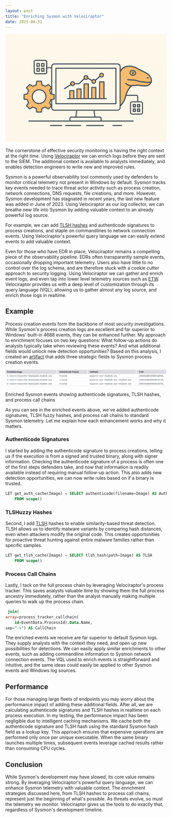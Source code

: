 ```yaml
---
layout: post
title: "Enriching Sysmon with Velociraptor"
date: 2025-08-31
---
```


<div class="centered-image">
  <img src="/assets/images/blog_image1.png" alt="">
</div>

The cornerstone of effective security monitoring is having the right context at the right time. Using [Velociraptor](https://docs.velociraptor.app/) we can enrich logs before they are sent to the SIEM. The additional context is available to analysts immediately, and enables detection engineers to write new and improved rules.

Sysmon is a powerful observability tool commonly used by defenders to monitor critical telemetry not present in Windows by default. Sysmon tracks key events needed to trace threat actor activity such as process creation, network connections, DNS requests, file creations, and more. However, Sysmon development has stagnated in recent years, the last new feature was added in June of 2023. Using Velociraptor as our log collector, we can breathe new life into Sysmon by adding valuable context to an already powerful log source.

For example, we can add [TLSH hashes](https://blog.ecapuano.com/p/the-role-of-fuzzy-hashes-in-security) and authenticode signatures to process creations, and staple on commandlines to network connection events. Using Velociraptor's powerful query language we can easily extend events to add valuable context.

Even for those who have EDR in place, Velociraptor remains a compelling piece of the observability pipeline. EDRs often transparently sample events, occasionally dropping important telemetry. Users also have little to no control over the log schema, and are therefore stuck with a cookie cutter approach to security logging. Using Velociraptor we can gather and enrich event logs, and even tap into lower level telemetry sources such as [ETW](https://docs.velociraptor.app/docs/gui/debugging/vql/plugins/etw/). Velociraptor provides us with a deep level of customization through its query language (VQL), allowing us to gather almost any log source, and enrich those logs in realtime.

## Example

Process creation events form the backbone of most security investigations. While Sysmon's process creation logs are excellent and far superior to Windows' built-in 4688 events, they can be enhanced further. My approach to enrichment focuses on two key questions: What follow-up actions do analysts typically take when reviewing these events? And what additional fields would unlock new detection opportunities? Based on this analysis, I created an [artifact](https://docs.velociraptor.app/exchange/artifacts/pages/windows.eventlogs.sysmonprocessenriched/) that adds three strategic fields to Sysmon process creation events.

<div class="centered-image">
  <img src="/assets/images/enriched_events.png" alt="Enriched Sysmon Events">
  <p>Enriched Sysmon events showing authenticode signatures, TLSH hashes, and process call chains</p>
</div>

As you can see in the enriched events above, we've added authenticode signatures, TLSH fuzzy hashes, and process call chains to standard Sysmon telemetry. Let me explain how each enhancement works and why it matters.

### Authenticode Signatures

I started by adding the authenticode signature to process creations, telling us if the execution is from a signed and trusted binary, along with signer information. Checking the authenticode signature of a process is often one of the first steps defenders take, and now that information is readily available instead of requiring manual follow-up action. This also adds new detection opportunities, we can now write rules based on if a binary is trusted.

```sql
LET get_auth_cache(Image) = SELECT authenticode(filename=Image) AS Authenticode
    FROM scope()
```

### TLSHuzzy Hashes

Second, I add [TLSH](https://tlsh.org/) hashes to enable similarity-based threat detection. TLSH allows us to identify malware variants by comparing hash distances, even when attackers modify the original code. This creates opportunities for proactive threat hunting against entire malware families rather than specific samples.

```sql
LET get_tlsh_cache(Image) = SELECT tlsh_hash(path=Image) AS TLSH
    FROM scope()
```

### Process Call Chains

Lastly, I tack on the full process chain by leveraging Velociraptor's process tracker. This saves analysts valuable time by showing them the full process ancestry immediately, rather than the analyst manually making multiple queries to walk up the process chain.

```sql
 join(
array=process_tracker_callchain(
    id=EventData.ProcessId).Data.Name,
sep="->") AS CallChain
```

The enriched events we receive are far superior to default Sysmon logs. They supply analysts with the context they need, and open up new possibilities for detections. We can easily apply similar enrichments to other events, such as adding commandline information to Sysmon network connection events. The VQL used to enrich events is straightforward and intuitive, and the same ideas could easily be applied to other Sysmon events and Windows log sources.

## Performance

For those managing large fleets of endpoints you may worry about the performance impact of adding these additional fields. After all, we are calculating authenticode signatures and TLSH hashes in realtime on each process execution. In my testing, the performance impact has been negligible due to intelligent caching mechanisms. We cache both the authenticode signature and TLSH hash using the standard Sysmon hash field as a lookup key. This approach ensures that expensive operations are performed only once per unique executable. When the same binary launches multiple times, subsequent events leverage cached results rather than consuming CPU cycles. 

## Conclusion

While Sysmon's development may have slowed, its core value remains strong. By leveraging Velociraptor's powerful query language, we can enhance Sysmon telemetry with valuable context. The enrichment strategies discussed here, from TLSH hashes to process call chains, represent just the beginning of what's possible. As threats evolve, so must the telemetry we monitor. Velociraptor gives us the tools to do exactly that, regardless of Sysmon's development timeline.